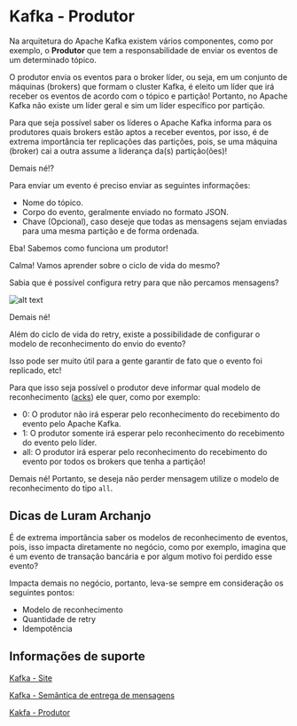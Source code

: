 # Kafka - Produtor

Na arquitetura do Apache Kafka existem vários componentes, como por exemplo, o **Produtor** que tem a responsabilidade 
de enviar os eventos de um determinado tópico.

O produtor envia os eventos para o broker líder, ou seja, em um conjunto de máquinas (brokers) que formam o cluster Kafka, 
é eleito um líder que irá receber os eventos de acordo com o tópico e partição! Portanto, no Apache Kafka não existe um 
líder geral e sim um líder específico por partição.
 
Para que seja possível saber os líderes o Apache Kafka informa para os produtores quais brokers estão aptos a receber 
eventos, por isso, é de extrema importância ter replicações das partições, pois, se uma máquina (broker) cai a outra 
assume a liderança da(s) partição(ões)!

Demais né!?

Para enviar um evento é preciso enviar as seguintes informações:

- Nome do tópico.
- Corpo do evento, geralmente enviado no formato JSON.
- Chave (Opcional), caso deseje que todas as mensagens sejam enviadas para uma mesma partição e de forma ordenada.

Eba! Sabemos como funciona um produtor!

Calma! Vamos aprender sobre o ciclo de vida do mesmo?

Sabia que é possível configura retry para que não percamos mensagens?

![alt text](../../images/kafka-009.png "Apache Kafka")

Demais né!

Além do ciclo de vida do retry, existe a possibilidade de configurar o modelo de reconhecimento do envio do evento?

Isso pode ser muito útil para a gente garantir de fato que o evento foi replicado, etc!

Para que isso seja possível o produtor deve informar qual modelo de reconhecimento ([acks](https://kafka.apache.org/documentation/#acks)) 
ele quer, como por exemplo:

- 0: O produtor não irá esperar pelo reconhecimento do recebimento do evento pelo Apache Kafka.
- 1: O produtor somente irá esperar pelo reconhecimento do recebimento do evento pelo líder.
- all: O produtor irá esperar pelo reconhecimento do recebimento do evento por todos os brokers que tenha a partição!

Demais né! Portanto, se deseja não perder mensagem utilize o modelo de reconhecimento do tipo `all`.

## Dicas de Luram Archanjo

É de extrema importância saber os modelos de reconhecimento de eventos, pois, isso impacta diretamente no negócio, como 
por exemplo, imagina que é um evento de transação bancária e por algum motivo foi perdido esse evento?

Impacta demais no negócio, portanto, leva-se sempre em consideração os seguintes pontos:

- Modelo de reconhecimento
- Quantidade de retry
- Idempotência

## Informações de suporte

[Kafka - Site](https://kafka.apache.org)

[Kafka - Semântica de entrega de mensagens](https://kafka.apache.org/documentation/#semantics)

[Kakfa - Produtor](https://kafka.apache.org/documentation/#theproducer)
